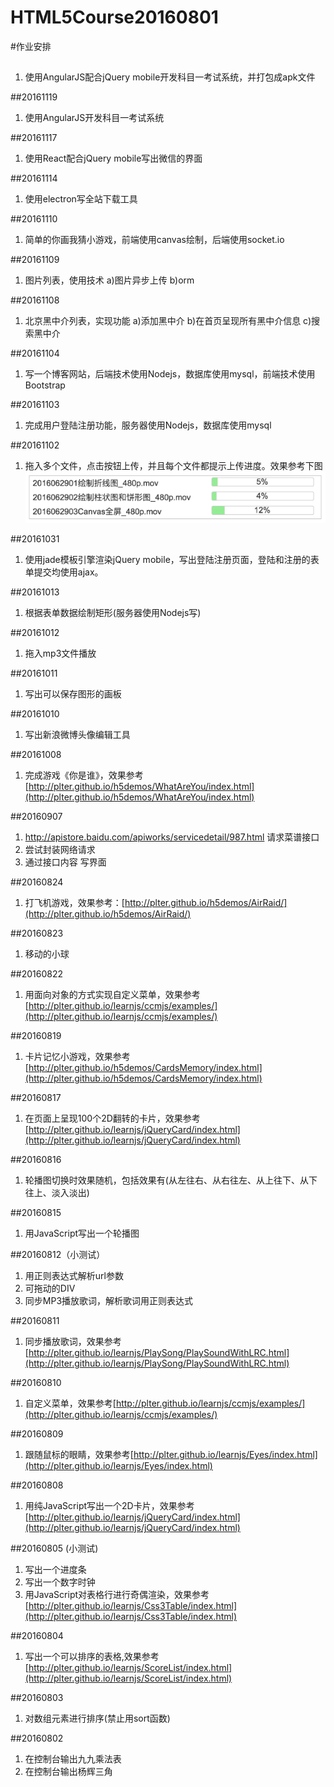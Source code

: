 # HTML5Course20160801

#作业安排

##
1. 使用AngularJS配合jQuery mobile开发科目一考试系统，并打包成apk文件

##20161119
1. 使用AngularJS开发科目一考试系统

##20161117
1. 使用React配合jQuery mobile写出微信的界面

##20161114
1. 使用electron写全站下载工具

##20161110
1. 简单的你画我猜小游戏，前端使用canvas绘制，后端使用socket.io

##20161109
1. 图片列表，使用技术 a)图片异步上传 b)orm

##20161108
1. 北京黑中介列表，实现功能 a)添加黑中介 b)在首页呈现所有黑中介信息 c)搜索黑中介

##20161104
1. 写一个博客网站，后端技术使用Nodejs，数据库使用mysql，前端技术使用Bootstrap

##20161103
1. 完成用户登陆注册功能，服务器使用Nodejs，数据库使用mysql

##20161102
1. 拖入多个文件，点击按钮上传，并且每个文件都提示上传进度。效果参考下图
![上传文件作业效果演示](images/UploadFiles.png)

##20161031
1. 使用jade模板引擎渲染jQuery mobile，写出登陆注册页面，登陆和注册的表单提交均使用ajax。


##20161013
1. 根据表单数据绘制矩形(服务器使用Nodejs写)

##20161012
1. 拖入mp3文件播放

##20161011
1. 写出可以保存图形的画板

##20161010
1. 写出新浪微博头像编辑工具

##20161008
1. 完成游戏《你是谁》，效果参考 [http://plter.github.io/h5demos/WhatAreYou/index.html](http://plter.github.io/h5demos/WhatAreYou/index.html)


##20160907
1. http://apistore.baidu.com/apiworks/servicedetail/987.html 请求菜谱接口
2. 尝试封装网络请求
3. 通过接口内容  写界面

##20160824
1. 打飞机游戏，效果参考：[http://plter.github.io/h5demos/AirRaid/](http://plter.github.io/h5demos/AirRaid/)


##20160823
1. 移动的小球


##20160822
1. 用面向对象的方式实现自定义菜单，效果参考[http://plter.github.io/learnjs/ccmjs/examples/](http://plter.github.io/learnjs/ccmjs/examples/)


##20160819
1. 卡片记忆小游戏，效果参考 [http://plter.github.io/h5demos/CardsMemory/index.html](http://plter.github.io/h5demos/CardsMemory/index.html)


##20160817
1. 在页面上呈现100个2D翻转的卡片，效果参考 [http://plter.github.io/learnjs/jQueryCard/index.html](http://plter.github.io/learnjs/jQueryCard/index.html) 


##20160816
1. 轮播图切换时效果随机，包括效果有(从左往右、从右往左、从上往下、从下往上、淡入淡出)


##20160815
1. 用JavaScript写出一个轮播图

##20160812（小测试）
1. 用正则表达式解析url参数
2. 可拖动的DIV
3. 同步MP3播放歌词，解析歌词用正则表达式



##20160811
1. 同步播放歌词，效果参考[http://plter.github.io/learnjs/PlaySong/PlaySoundWithLRC.html](http://plter.github.io/learnjs/PlaySong/PlaySoundWithLRC.html)

##20160810
1. 自定义菜单，效果参考[http://plter.github.io/learnjs/ccmjs/examples/](http://plter.github.io/learnjs/ccmjs/examples/)

##20160809
1. 跟随鼠标的眼睛，效果参考[http://plter.github.io/learnjs/Eyes/index.html](http://plter.github.io/learnjs/Eyes/index.html)


##20160808
1. 用纯JavaScript写出一个2D卡片，效果参考[http://plter.github.io/learnjs/jQueryCard/index.html](http://plter.github.io/learnjs/jQueryCard/index.html) 

##20160805 (小测试)
1. 写出一个进度条
2. 写出一个数字时钟
3. 用JavaScript对表格行进行奇偶渲染，效果参考 [http://plter.github.io/learnjs/Css3Table/index.html](http://plter.github.io/learnjs/Css3Table/index.html)

##20160804
1. 写出一个可以排序的表格,效果参考 [http://plter.github.io/learnjs/ScoreList/index.html](http://plter.github.io/learnjs/ScoreList/index.html)

##20160803
1. 对数组元素进行排序(禁止用sort函数)

##20160802

1. 在控制台输出九九乘法表
2. 在控制台输出杨辉三角

